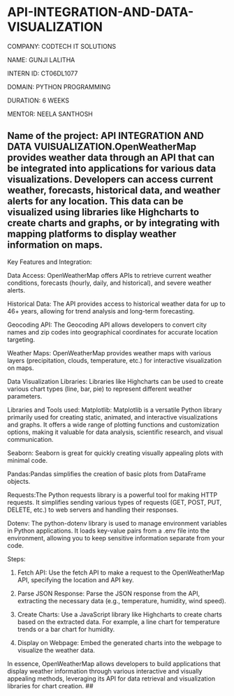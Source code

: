 # API-INTEGRATION-AND-DATA-VISUALIZATION

COMPANY: CODTECH IT SOLUTIONS

NAME: GUNJI LALITHA

INTERN ID: CT06DL1077

DOMAIN: PYTHON PROGRAMMING

DURATION: 6 WEEKS

MENTOR: NEELA SANTHOSH

## Name of the project: API INTEGRATION AND DATA VUISUALIZATION.OpenWeatherMap provides weather data through an API that can be integrated into applications for various data visualizations. Developers can access current weather, forecasts, historical data, and weather alerts for any location. This data can be visualized using libraries like Highcharts to create charts and graphs, or by integrating with mapping platforms to display weather information on maps. 
       
Key Features and Integration:

Data Access:
OpenWeatherMap offers APIs to retrieve current weather conditions, forecasts (hourly, daily, and historical), and severe weather alerts.

Historical Data:
The API provides access to historical weather data for up to 46+ years, allowing for trend analysis and long-term forecasting.

Geocoding API:
The Geocoding API allows developers to convert city names and zip codes into geographical coordinates for accurate location targeting. 

Weather Maps:
OpenWeatherMap provides weather maps with various layers (precipitation, clouds, temperature, etc.) for interactive visualization on maps.

Data Visualization Libraries:
Libraries like Highcharts can be used to create various chart types (line, bar, pie) to represent different weather parameters. 

Libraries and Tools used:
Matplotlib: Matplotlib is a versatile Python library primarily used for creating static, animated, and interactive visualizations and graphs. It offers a wide range of plotting functions and customization options, making it valuable for data analysis, scientific research, and visual communication. 

Seaborn: Seaborn is great for quickly creating visually appealing plots with minimal code.

Pandas:Pandas simplifies the creation of basic plots from DataFrame objects.

Requests:The Python requests library is a powerful tool for making HTTP requests. It simplifies sending various types of requests (GET, POST, PUT, DELETE, etc.) to web servers and handling their responses.

Dotenv: The python-dotenv library is used to manage environment variables in Python applications. It loads key-value pairs from a .env file into the environment, allowing you to keep sensitive information separate from your code.

Steps:

1. Fetch API:
Use the fetch API to make a request to the OpenWeatherMap API, specifying the location and API key.

2. Parse JSON Response:
Parse the JSON response from the API, extracting the necessary data (e.g., temperature, humidity, wind speed).

3. Create Charts:
Use a JavaScript library like Highcharts to create charts based on the extracted data. For example, a line chart for temperature trends or a bar chart for humidity.

4. Display on Webpage:
Embed the generated charts into the webpage to visualize the weather data.

In essence, OpenWeatherMap allows developers to build applications that display weather information through various interactive and visually appealing methods, leveraging its API for data retrieval and visualization libraries for chart creation. ##
